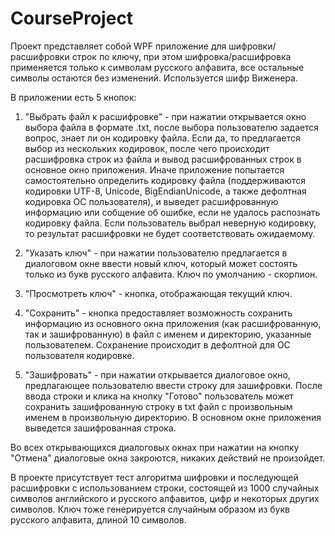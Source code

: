 # CourseProject
Проект представляет собой WPF приложение для шифровки/расшифровки строк по ключу,
при этом шифровка/расшифровка применяется только к символам русского алфавита, все остальные символы остаются без изменений.
Используется шифр Виженера.

В приложении есть 5 кнопок:

1) "Выбрать файл к расшифровке" - при нажатии открывается окно выбора файла в формате .txt,
после выбора пользователю задается вопрос, знает ли он кодировку файла. Если да, то предлагается выбор из нескольких кодировок,
после чего происходит расшифровка строк из файла и вывод расшифрованных строк в основное окно приложения. Иначе приложение попытается самостоятельно определить кодировку файла
(поддерживаются кодировки UTF-8, Unicode, BigEndianUnicode, а также дефолтная кодировка ОС пользователя), и выведет расшифрованную информацию или собщение об ошибке, 
если не удалось распознать кодировку файла. Если пользователь выбрал неверную кодировку, то результат расшифровки не будет соответствовать ожидаемому.

2) "Указать ключ" - при нажатии пользователю предлагается в диалоговом окне ввести новый ключ, который может состоять только из букв русского алфавита.
Ключ по умолчанию - скорпион.

3) "Просмотреть ключ" - кнопка, отображающая текущий ключ.

4) "Сохранить" - кнопка предоставляет возможность сохранить информацию из основного окна приложения (как расшифрованную, так и зашифрованную)
в файл с именем и директорию, указанные пользователем.
Сохранение происходит в дефолтной для ОС пользователя кодировке.

5) "Зашифровать" - при нажатии открывается диалоговое окно, предлагающее пользователю ввести строку для зашифровки.
После ввода строки и клика на кнопку "Готово" пользователь может сохранить зашифрованную строку в txt файл с произвольным именем в произвольную директорию.
В основном окне приложения выведется зашифрованная строка.

Во всех открывающихся диалоговых окнах при нажатии на кнопку "Отмена" диалоговые окна закроются, никаких действий не произойдет.

В проекте присутствует тест алгоритма шифровки и последующей расшифровки с использованием строки,
состоящей из 1000 случайных символов английского и русского алфавитов, цифр и некоторых других символов.
Ключ тоже генерируется случайным образом из букв русского алфавита, длиной 10 символов.
